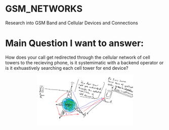 # GSM_NETWORKS
Research into GSM Band and Cellular Devices and Connections  
# Main Question I want to answer:  
How does your call get redirected through the cellular network of cell towers to the recieving phone, is it systemimatic with a backend operator or is it exhuastively searching each cell tower for end device?
<p align='center'>
<img src='https://raw.githubusercontent.com/makiisthenes/GSM_NETWORKS/master/gsm_q.png' width=60%>
</p>
